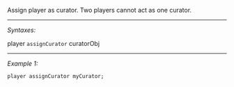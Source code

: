 Assign player as curator. Two players cannot act as one curator.


---
*Syntaxes:*

player `assignCurator` curatorObj

---
*Example 1:*

```sqf
player assignCurator myCurator;
```